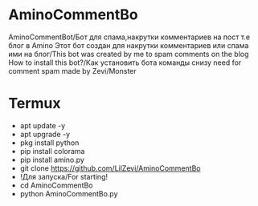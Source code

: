 # AminoCommentBo
AminoCommentBot/Бот для спама,накрутки комментариев на пост т.е блог в Amino
Этот бот создан для накрутки комментариев или спама ими на блог/This bot was created by me to spam comments on the blog
How to install this bot?/Как установить бота команды снизу
need for comment spam made by Zevi/Monster

# Termux
- apt update -y
- apt upgrade -y
- pkg install python
- pip install colorama
- pip install amino.py
- git clone https://github.com/LilZevi/AminoCommentBo
- !Для запуска/For starting!
- cd AminoCommentBo
- python AminoCommentBo.py
